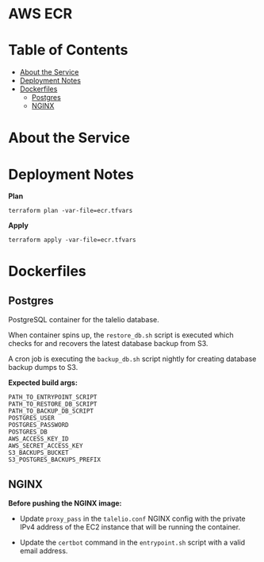 # AWS ECR

# Table of Contents

- [About the Service](#about-the-service)
- [Deployment Notes](#deployment-notes)
- [Dockerfiles](#dockerfiles)
  - [Postgres](#postgres)
  - [NGINX](#nginx)

# About the Service

# Deployment Notes

**Plan**

```shell
terraform plan -var-file=ecr.tfvars
```

**Apply**

```shell
terraform apply -var-file=ecr.tfvars
```

# Dockerfiles

## Postgres

PostgreSQL container for the talelio database.

When container spins up, the `restore_db.sh` script is executed which checks for and recovers the latest database backup from S3.

A cron job is executing the `backup_db.sh` script nightly for creating database backup dumps to S3.

**Expected build args:**

```shell
PATH_TO_ENTRYPOINT_SCRIPT
PATH_TO_RESTORE_DB_SCRIPT
PATH_TO_BACKUP_DB_SCRIPT
POSTGRES_USER
POSTGRES_PASSWORD
POSTGRES_DB
AWS_ACCESS_KEY_ID
AWS_SECRET_ACCESS_KEY
S3_BACKUPS_BUCKET
S3_POSTGRES_BACKUPS_PREFIX
```

## NGINX

**Before pushing the NGINX image:**

- Update `proxy_pass` in the `talelio.conf` NGINX config with the private IPv4 address of the EC2 instance that will be running the container.

- Update the `certbot` command in the `entrypoint.sh` script with a valid email address.
